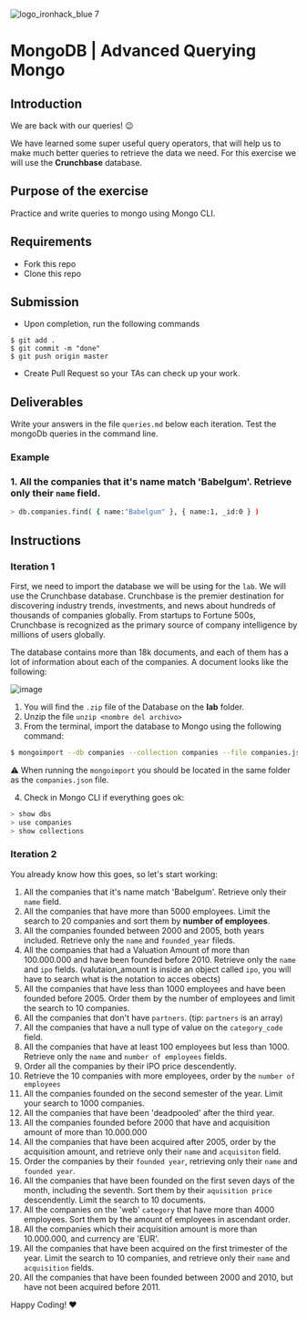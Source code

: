 ![logo_ironhack_blue 7](https://user-images.githubusercontent.com/23629340/40541063-a07a0a8a-601a-11e8-91b5-2f13e4e6b441.png)

# MongoDB | Advanced Querying Mongo

## Introduction

We are back with our queries! :wink:

We have learned some super useful query operators, that will help us to make much better queries to retrieve the data we need. For this exercise we will use the **Crunchbase** database.

## Purpose of the exercise

Practice and write queries to mongo using Mongo CLI.

## Requirements

- Fork this repo
- Clone this repo


## Submission

- Upon completion, run the following commands
```
$ git add .
$ git commit -m "done"
$ git push origin master
```
- Create Pull Request so your TAs can check up your work.


## Deliverables

Write your answers in the file `queries.md` below each iteration.
Test the mongoDb queries in the command line.

### Example

### 1. All the companies that it's name match 'Babelgum'. Retrieve only their `name` field.
```bash
> db.companies.find( { name:"Babelgum" }, { name:1, _id:0 } )
```

## Instructions

### Iteration 1

First, we need to import the database we will be using for the `lab`. We will use the Crunchbase database. Crunchbase is the premier destination for discovering industry trends, investments, and news about hundreds of thousands of companies globally. From startups to Fortune 500s, Crunchbase is recognized as the primary source of company intelligence by millions of users globally.

The database contains more than 18k documents, and each of them has a lot of information about each of the companies. A document looks like the following:

![image](https://user-images.githubusercontent.com/23629340/36494916-d6db1770-1733-11e8-903e-5119b3c1b688.png)

1. You will find the `.zip` file of the Database on the **lab** folder.
2. Unzip the file `unzip <nombre del archivo>`
3. From the terminal, import the database to Mongo using the following command:
```bash
$ mongoimport --db companies --collection companies --file companies.json
```
⚠️ When running the `mongoimport` you should be located in the same folder as the `companies.json` file.

4. Check in Mongo CLI if everything goes ok:
```bash
> show dbs
> use companies
> show collections
```

### Iteration 2

You already know how this goes, so let's start working:

1. All the companies that it's name match 'Babelgum'. Retrieve only their `name` field.
2. All the companies that have more than 5000 employees. Limit the search to 20 companies and sort them by **number of employees**.
3. All the companies founded between 2000 and 2005, both years included. Retrieve only the `name` and `founded_year` fileds.
4. All the companies that had a Valuation Amount of more than 100.000.000 and have been founded before 2010. Retrieve only the `name` and `ipo` fields. (valutaion_amount is inside an object called `ipo`, you will have to search what is the notation to acces obects)
5. All the companies that have less than 1000 employees and have been founded before 2005. Order them by the number of employees and limit the search to 10 companies.
6. All the companies that don't have `partners`. (tip: `partners` is an array)
7. All the companies that have a null type of value on the `category_code` field.
8. All the companies that have at least 100 employees but less than 1000. Retrieve only the `name` and `number of employees` fields.
9. Order all the companies by their IPO price descendently.
10. Retrieve the 10 companies with more employees, order by the `number of employees`
11. All the companies founded on the second semester of the year. Limit your search to 1000 companies.
12. All the companies that have been 'deadpooled' after the third year.
13. All the companies founded before 2000 that have and acquisition amount of more than 10.000.000
14. All the companies that have been acquired after 2005, order by the acquisition amount, and retrieve only their `name` and `acquisiton` field.
15. Order the companies by their `founded year`, retrieving only their `name` and `founded year`.
16. All the companies that have been founded on the first seven days of the month, including the seventh. Sort them by their `aquisition price` descendently. Limit the search to 10 documents.
17. All the companies on the 'web' `category` that have more than 4000 employees. Sort them by the amount of employees in ascendant order.
18. All the companies which their acquisition amount is more than 10.000.000, and currency are 'EUR'.
19. All the companies that have been acquired on the first trimester of the year. Limit the search to 10 companies, and retrieve only their `name` and `acquisition` fields.
20. All the companies that have been founded between 2000 and 2010, but have not been acquired before 2011.


Happy Coding! :heart:
